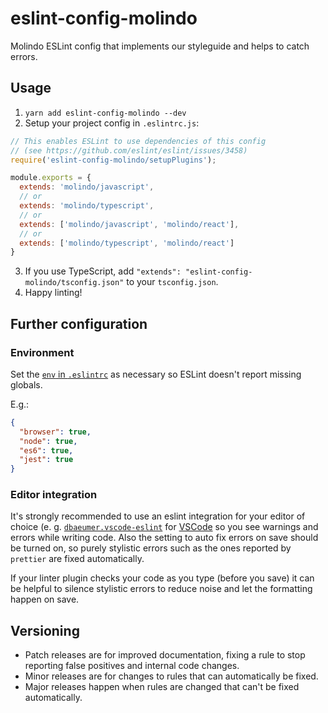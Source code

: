 # eslint-config-molindo

Molindo ESLint config that implements our styleguide and helps to catch errors.

## Usage

1. `yarn add eslint-config-molindo --dev`
2. Setup your project config in `.eslintrc.js`:

```js
// This enables ESLint to use dependencies of this config
// (see https://github.com/eslint/eslint/issues/3458)
require('eslint-config-molindo/setupPlugins');

module.exports = {
  extends: 'molindo/javascript',
  // or
  extends: 'molindo/typescript',
  // or
  extends: ['molindo/javascript', 'molindo/react'],
  // or
  extends: ['molindo/typescript', 'molindo/react']
}
```

3. If you use TypeScript, add `"extends": "eslint-config-molindo/tsconfig.json"` to your `tsconfig.json`.
4. Happy linting!

## Further configuration

### Environment

Set the [`env` in `.eslintrc`](https://eslint.org/docs/user-guide/configuring#specifying-environments) as necessary so ESLint doesn't report missing globals.
 
E.g.:

```json
{
  "browser": true,
  "node": true,
  "es6": true,
  "jest": true
}
```

### Editor integration

It's strongly recommended to use an eslint integration for your editor of choice (e. g. [`dbaeumer.vscode-eslint`](https://marketplace.visualstudio.com/items?itemName=dbaeumer.vscode-eslint) for [VSCode](https://code.visualstudio.com/) so you see warnings and errors while writing code. Also the setting to auto fix errors on save should be turned on, so purely stylistic errors such as the ones reported by `prettier` are fixed automatically.

If your linter plugin checks your code as you type (before you save) it can be helpful to silence stylistic errors to reduce noise and let the formatting happen on save.

## Versioning

 - Patch releases are for improved documentation, fixing a rule to stop reporting false positives and internal code changes.
 - Minor releases are for changes to rules that can automatically be fixed.
 - Major releases happen when rules are changed that can't be fixed automatically.
